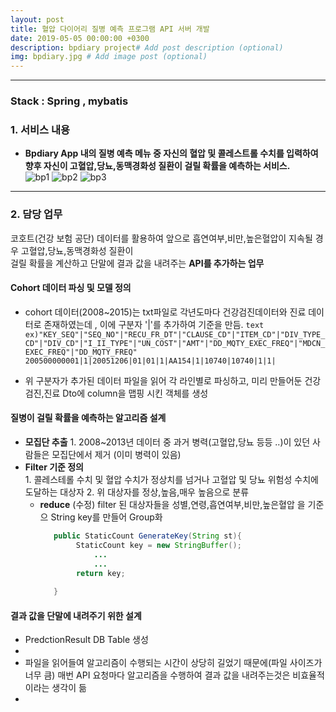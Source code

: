 ```yaml
---
layout: post
title: 혈압 다이어리 질병 예측 프로그램 API 서버 개발
date: 2019-05-05 00:00:00 +0300
description: bpdiary project# Add post description (optional)
img: bpdiary.jpg # Add image post (optional)
--- 
```


---------------------------------------  

### Stack : Spring , mybatis 
### 1. 서비스 내용
- **Bpdiary App 내의 질병 예측 메뉴 중 자신의 혈압 및 콜레스트롤 수치를 입력하여 향후 자신이 고혈압,당뇨,동맥경화성 질환이 걸릴 확률을 예측하는 서비스.**  
![bp1]({{site.baseurl}}/assets/img/bp1.jpg)
![bp2]({{site.baseurl}}/assets/img/bp2.jpg)
![bp3]({{site.baseurl}}/assets/img/bp3.jpg)

---------------------------------------

###  2. 담당 업무
코호트(건강 보험 공단) 데이터를 활용하여 앞으로 흡연여부,비만,높은혈압이 지속될 경우 고혈압,당뇨,동맥경화성 질환이   
걸릴 확률을 계산하고 단말에 결과 값을 내려주는 **API를  추가하는 업무** 

#### Cohort 데이터 파싱 및 모델 정의  

- cohort 데이터(2008~2015)는 txt파일로 각년도마다 건강검진데이터와 진료 데이터로 존재하였는데 , 이에 구분자 '|'를 추가하여 기준을 만듬. 
            ```text  
                ex)"KEY_SEQ"|"SEQ_NO"|"RECU_FR_DT"|"CLAUSE_CD"|"ITEM_CD"|"DIV_TYPE_CD"|"DIV_CD"|"I_II_TYPE"|"UN_COST"|"AMT"|"DD_MQTY_EXEC_FREQ"|"MDCN_EXEC_FREQ"|"DD_MQTY_FREQ"    
                               200500000001|1|20051206|01|01|1|AA154|1|10740|10740|1|1|
            ```
            
- 위 구분자가 추가된 데이터 파일을 읽어 각 라인별로 파싱하고, 미리 만들어둔 건강검진,진료 Dto에 column을 맵핑 시킨 객체를 생성 

#### 질병이 걸릴 확률을 예측하는 알고리즘 설계

- **모집단 추출**
        1. 2008~2013년 데이터 중 과거 병력(고혈압,당뇨 등등 ..)이 있던 사람들은 모집단에서 제거 (이미 병력이 있음)
- **Filter 기준 정의**   
        1. 콜레스테롤 수치 및 혈압 수치가 정상치를 넘거나 고혈압 및 당뇨 위험성 수치에 도달하는 대상자
        2. 위 대상자를 정상,높음,매우 높음으로 분류
    - **reduce** (수정)
        filter 된 대상자들을 성별,연령,흡연여부,비만,높은혈압 을 기준으 String key를 만들어 Group화
        ```java     
           public StaticCount GenerateKey(String st){
                StaticCount key = new StringBuffer();
                    ...
                    ...
                return key;
                
           }
        ```
        
####   결과 값을 단말에 내려주기 위한 설계
- PredctionResult DB Table 생성
- 
- 파일을 읽어들여 알고리즘이 수행되는 시간이 상당히 길었기 때문에(파일 사이즈가 너무 큼) 매번 API 요청마다 알고리즘을 수행하여 결과 값을 내려주는것은 비효율적이라는 생각이 듦
- 

